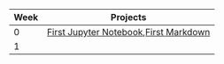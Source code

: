 | Week     | Projects    |
| ---------| ----------- |
| 0 |[First Jupyter Notebook](https://bushku.github.io/APCSP_1/2022/08/22/my-first-notebook.html),[First Markdown](https://bushku.github.io/APCSP_1/2022/08/21/shruthis-markdown.html)|
| 1        |             |